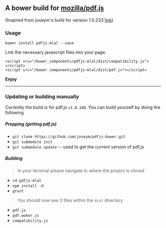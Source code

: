 ## A bower build for [mozilla/pdf.js](https://github.com/mozilla/pdf.js)
(Inspired from joseym's build for version 1.0.233 [link](https://github.com/joseym/pdfjs-bower))
### Usage

`bower install pdfjs-mlal --save`

Link the necessary javascript files into your page.

    <script src="/bower_components/pdfjs-mlal/dist/compatibility.js"></script>
    <script src="/bower_components/pdfjs-mlal/dist/pdf.js"></script>

__Enjoy__

---

### Updating or building manually
Currently the build is for pdf.js `v1.8.188`.
You can build yourself by doing the following

##### Prepping (getting pdf.js)
- `git clone https://github.com/joseym/pdfjs-bower.git`
- `git submodule init`
- `git submodule update` -- used to get the current version of pdf.js

##### Building
> In your terminal please navigate to where the project is cloned

- `cd pdfjs-mlal`
- `npm install -d`
- `grunt`

> You should now see 3 files within the `dist` directory

- `pdf.js`
- `pdf.woker.js`
- `compatibility.js`